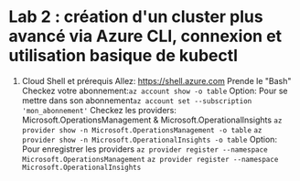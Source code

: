 # Lab 2 : création d'un cluster plus avancé via Azure CLI, connexion et utilisation basique de kubectl
1. Cloud Shell et prérequis
Allez: https://shell.azure.com
Prende le "Bash"
Checkez votre abonnement:`az account show -o table`
Option: Pour se mettre dans son abonnement`az account set --subscription 'mon_abonnement'`
Checkez les providers: Microsoft.OperationsManagement & Microsoft.OperationalInsights
`az provider show -n Microsoft.OperationsManagement -o table`
`az provider show -n Microsoft.OperationalInsights -o table`
Option: Pour enregistrer les providers
`az provider register --namespace Microsoft.OperationsManagement`
`az provider register --namespace Microsoft.OperationalInsights`


